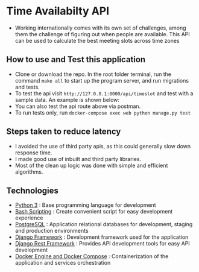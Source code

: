 # Time Availabilty API
- Working internationally comes with its own set of challenges, among them the challenge of figuring out when people are available. This API can be used to calculate the best meeting slots across time zones

## How to use and Test this application
- Clone or download the repo. In the root folder terminal, run the command `make all` to start up the program server, and run migrations and tests.
- To test the api visit `http://127.0.0.1:8000/api/timeslot` and test with a sample data. An example is shown below:
- You can also test the api route above via postman. 
- To run tests only, run `docker-compose exec web python manage.py test`

## Steps taken to reduce latency
- I avoided the use of third party apis, as this could generally slow down response time.
- I made good use of inbuilt and third party libraries.
- Most of the clean up logic was done with simple and efficient algorithms.

## Technologies
* [Python 3](https://python.org) : Base programming language for development
* [Bash Scripting](https://www.codecademy.com/learn/learn-the-command-line/modules/bash-scripting) : Create convenient script for easy development experience
* [PostgreSQL](https://www.postgresql.org/) : Application relational databases for development, staging and production environments
* [Django Framework](https://www.djangoproject.com/) : Development framework used for the application
* [Django Rest Framework](https://www.django-rest-framework.org/) : Provides API development tools for easy API development
* [Docker Engine and Docker Compose](https://www.docker.com/) : Containerization of the application and services orchestration